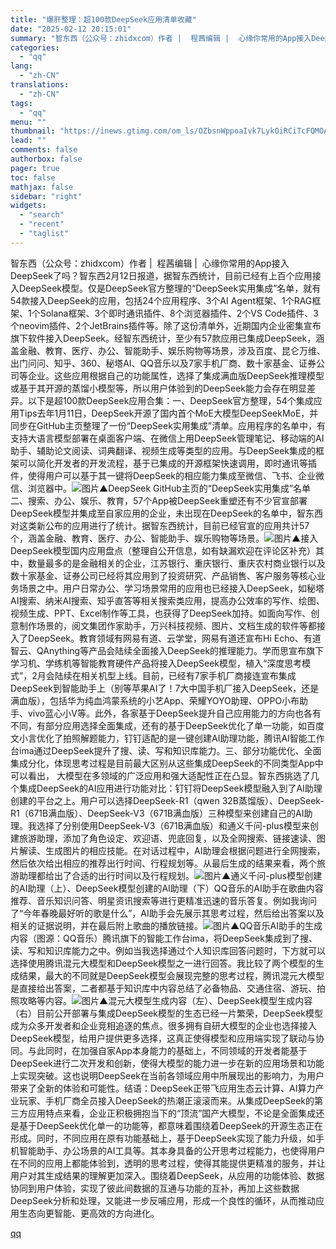```yaml
---
title: "爆肝整理：超100款DeepSeek应用清单收藏"
date: "2025-02-12 20:15:01"
summary: "智东西（公众号：zhidxcom）作者 |  程茜编辑 |  心缘你常用的App接入DeepSeek..."
categories:
  - "qq"
lang:
  - "zh-CN"
translations:
  - "zh-CN"
tags:
  - "qq"
menu: ""
thumbnail: "https://inews.gtimg.com/om_ls/OZbsnWppoaIvk7LykOiRCiTcFQMOAXMp9ZyofsBucQKUgAA_640360/0"
lead: ""
comments: false
authorbox: false
pager: true
toc: false
mathjax: false
sidebar: "right"
widgets:
  - "search"
  - "recent"
  - "taglist"
---
```


智东西（公众号：zhidxcom）作者 |  程茜编辑 |  心缘你常用的App接入DeepSeek了吗？智东西2月12日报道，据智东西统计，目前已经有上百个应用接入DeepSeek模型。仅是DeepSeek官方整理的“DeepSeek实用集成”名单，就有54款接入DeepSeek的应用，包括24个应用程序、3个AI Agent框架、1个RAG框架、1个Solana框架、3个即时通讯插件、8个浏览器插件、2个VS Code插件、3个neovim插件、2个JetBrains插件等。除了这份清单外，近期国内企业密集宣布旗下软件接入DeepSeek。经智东西统计，至少有57款应用已集成DeepSeek，涵盖金融、教育、医疗、办公、智能助手、娱乐购物等场景，涉及百度、昆仑万维、出门问问、知乎、360、秘塔AI、QQ音乐以及7家手机厂商、数十家基金、证券公司等企业。这些应用根据自己的功能属性，选择了集成满血版DeepSeek推理模型或基于其开源的蒸馏小模型等，所以用户体验到的DeepSeek能力会存在明显差异。以下是超100款DeepSeek应用合集：一、DeepSeek官方整理，54个集成应用Tips去年1月11日，DeepSeek开源了国内首个MoE大模型DeepSeekMoE，并同步在GitHub主页整理了一份“DeepSeek实用集成”清单。应用程序的名单中，有支持大语言模型部署在桌面客户端、在微信上用DeepSeek管理笔记、移动端的AI助手、辅助论文阅读、词典翻译、视频生成等类型的应用。与DeepSeek集成的框架可以简化开发者的开发流程，基于已集成的开源框架快速调用，即时通讯等插件，使得用户可以基于其一键将DeepSeek的相应能力集成至微信、飞书、企业微信、浏览器中。![图片](https://inews.gtimg.com/om_bt/OMmCnzH3m3gFyCCfEekOVazXgebcW0tNr9TUtz0uHPI1kAA/641)▲DeepSeek GitHub主页的“DeepSeek实用集成”名单二、搜索、办公、娱乐、教育，57个App被DeepSeek重塑还有不少官宣部署DeepSeek模型并集成至自家应用的企业，未出现在DeepSeek的名单中，智东西对这类新公布的应用进行了统计。据智东西统计，目前已经官宣的应用共计57个，涵盖金融、教育、医疗、办公、智能助手、娱乐购物等场景。![图片](https://inews.gtimg.com/om_bt/Ot7wigDplLclxuo4Ocy_aIgyuXTvTTfI7xZDgyYs4lXRMAA/641)▲接入DeepSeek模型国内应用盘点（整理自公开信息，如有缺漏欢迎在评论区补充）其中，数量最多的是金融相关的企业，江苏银行、重庆银行、重庆农村商业银行以及数十家基金、证券公司已经将其应用到了投资研究、产品销售、客户服务等核心业务场景之中。用户日常办公、学习场景常用的应用也已经接入DeepSeek，如秘塔AI搜索、纳米AI搜索、知乎直答等相关搜索类应用，提高办公效率的写作、绘图、视频生成、PPT、Excel制作等工具，也获得了DeepSeek加持。如面向写作、创意制作场景的，阅文集团作家助手，万兴科技视频、图片、文档生成的软件等都接入了DeepSeek。教育领域有网易有道、云学堂，网易有道还宣布Hi Echo、有道智云、QAnything等产品会陆续全面接入DeepSeek的推理能力。学而思宣布旗下学习机、学练机等智能教育硬件产品将接入DeepSeek模型，植入“深度思考模式”，2月会陆续在相关机型上线。目前，已经有7家手机厂商接连宣布集成DeepSeek到智能助手上（别等苹果AI了！7大中国手机厂接入DeepSeek，还是满血版），包括华为纯血鸿蒙系统的小艺App、荣耀YOYO助理、OPPO小布助手、vivo蓝心小V等。此外，各家基于DeepSeek提升自己应用能力的方向也各有不同，有部分应用选择全面集成，还有的基于DeepSeek优化了单一功能，如百度文小言优化了拍照解题能力，钉钉适配的是一键创建AI助理功能，腾讯AI智能工作台ima通过DeepSeek提升了搜、读、写和知识库能力。三、部分功能优化、全面集成分化，体现思考过程是目前最大区别从这些集成DeepSeek的不同类型App中可以看出， 大模型在多领域的广泛应用和强大适配性正在凸显。智东西挑选了几个集成DeepSeek的AI应用进行功能对比：钉钉将DeepSeek模型融入到了AI助理创建的平台之上。用户可以选择DeepSeek-R1（qwen 32B蒸馏版）、DeepSeek-R1（671B满血版）、DeepSeek-V3（671B满血版）三种模型来创建自己的AI助理。我选择了分别使用DeepSeek-V3（671B满血版）和通义千问-plus模型来创建旅游助理，添加了角色设定、欢迎语、兜底回复，以及全网搜索、链接速读、图片解读、生成图片的相应技能。在对话过程中，AI助理会根据问题进行全网搜索，然后依次给出相应的推荐出行时间、行程规划等。从最后生成的结果来看，两个旅游助理都给出了合适的出行时间以及行程规划。![图片](https://inews.gtimg.com/om_bt/Ozd_WExzgZDfh6ArErBSIMCDu68Q4OBDmbEw6NNcF1wCIAA/641)▲通义千问-plus模型创建的AI助理（上）、DeepSeek模型创建的AI助理（下）QQ音乐的AI助手在歌曲内容推荐、音乐知识问答、明星资讯搜索等进行更精准迅速的音乐答复。例如我询问了“今年春晚最好听的歌是什么”，AI助手会先展示其思考过程，然后给出答案以及相关的证据说明，并在最后附上歌曲的播放链接。![图片](https://inews.gtimg.com/om_bt/ORSI2yqKBDk7TW92g-VRh6016MpNfgkW8BWp8bK07RCfgAA/641)▲QQ音乐AI助手的生成内容（图源：QQ音乐）腾讯旗下的智能工作台ima，将DeepSeek集成到了搜、读、写和知识库能力之中。例如当我选择通过个人知识库回答问题时，下方就可以选择使用腾讯混元大模型和DeepSeek模型之一进行回答。我比较了两个模型的生成结果，最大的不同就是DeepSeek模型会展现完整的思考过程，腾讯混元大模型是直接给出答案，二者都基于知识库中内容总结了必备物品、交通住宿、游玩、拍照攻略等内容。![图片](https://inews.gtimg.com/om_bt/ORKHAzG7zzfNUiGaRTetHQ4WqnVqT4sI2j4uW_azoPo2YAA/641)▲混元大模型生成内容（左）、DeepSeek模型生成内容（右）目前公开部署与集成DeepSeek模型的生态已经一片繁荣，DeepSeek模型成为众多开发者和企业竞相追逐的焦点。很多拥有自研大模型的企业也选择接入DeepSeek模型，给用户提供更多选择，这真正使得模型和应用端实现了联动与协同。与此同时，在加强自家App本身能力的基础上，不同领域的开发者能基于DeepSeek进行二次开发和创新，使得大模型的能力进一步在新的应用场景和功能上实现突破。这也说明DeepSeek在当前各领域应用中所展现出的影响力，为用户带来了全新的体验和可能性。结语：DeepSeek正带飞应用生态云计算、AI算力产业玩家、手机厂商全员接入DeepSeek的热潮正滚滚而来。从集成DeepSeek的第三方应用特点来看，企业正积极拥抱当下的“顶流”国产大模型，不论是全面集成还是基于DeepSeek优化单一的功能等，都意味着围绕着DeepSeek的开源生态正在形成。同时，不同应用在原有功能基础上，基于DeepSeek实现了能力升级，如手机智能助手、办公场景的AI工具等。其本身具备的公开思考过程能力，也使得用户在不同的应用上都能体验到，透明的思考过程，使得其能提供更精准的服务，并让用户对其生成结果的理解更加深入。围绕着DeepSeek，从应用的功能体验、数据协同到用户体验，实现了彼此间数据的互通与功能的互补，再加上这些数据DeepSeek分析和处理，又能进一步反哺应用，形成一个良性的循环，从而推动应用生态向更智能、更高效的方向进化。

[qq](https://new.qq.com/rain/a/20250212A08PWL00)
